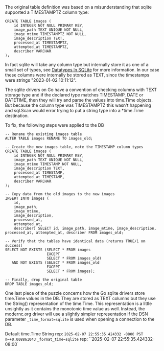 The original table definition was based on a misunderstanding that sqlite supported a TIMESTAMPTZ column type:

```
CREATE TABLE images (
    id INTEGER NOT NULL PRIMARY KEY,
    image_path TEXT UNIQUE NOT NULL,
    image_mtime TIMESTAMPTZ NOT NULL,
    image_description TEXT,
    processed_at TIMESTAMPTZ,
    attempted_at TIMESTAMPTZ,
    describer VARCHAR
);
```

In fact sqlite will take any column type but internally store it as one of a small set of types, see [Datatypes In SQLite](https://www.sqlite.org/datatype3.html) for more information. In our case these columns were internally be stored as TEXT, since the timestamps were strings "2023-01-02 10:11:12".

The sqlite drivers on Go have a convention of checking columns with TEXT storage type and if the declared type matches TIMESTAMP, DATE or DATETIME, then they will try and parse the values into time.Time objects. But because the column type was TIMESTAMPTZ this wasn't happening and sql.Scan would error trying to put a string type into a *time.Time destination.

To fix, the following steps were applied to the DB

```
-- Rename the existing images table
ALTER TABLE images RENAME TO images_old;

-- Create the new images table, note the TIMESTAMP column types
CREATE TABLE images (
    id INTEGER NOT NULL PRIMARY KEY,
    image_path TEXT UNIQUE NOT NULL,
    image_mtime TIMESTAMP NOT NULL,
    image_description TEXT,
    processed_at TIMESTAMP,
    attempted_at TIMESTAMP,
    describer VARCHAR
);

-- Copy data from the old images to the new images
INSERT INTO images (
    id,
    image_path,
    image_mtime,
    image_description,
    processed_at,
    attempted_at,
    describer) SELECT id, image_path, image_mtime, image_description, processed_at, attempted_at, describer FROM images_old;

-- Verify that the tables have identical data (returns TRUE/1 on success)
SELECT NOT EXISTS (SELECT * FROM images
                   EXCEPT
                   SELECT * FROM images_old)
   AND NOT EXISTS (SELECT * FROM images_old
                   EXCEPT
                   SELECT * FROM images);

-- Finally, drop the original table
DROP TABLE images_old;
```

One last piece of the puzzle concerns how the Go sqlite drivers store time.Time values in the DB. They are stored as TEXT columns but they use the String() representation of the time.Time. This representation is a little unsightly as it contains the monotonic time value as well. Instead, the modernc.org driver will use a slightly simpler representation if the DSN parameter `_time_format=sqlite` is used when opening a connection to the DB.

Default time.Time String rep: `2025-02-07 22:55:35.424332 -0800 PST m=+0.008861043`
`_format_time=sqlite` rep: ``2025-02-07 22:55:35.424332-08:00`
